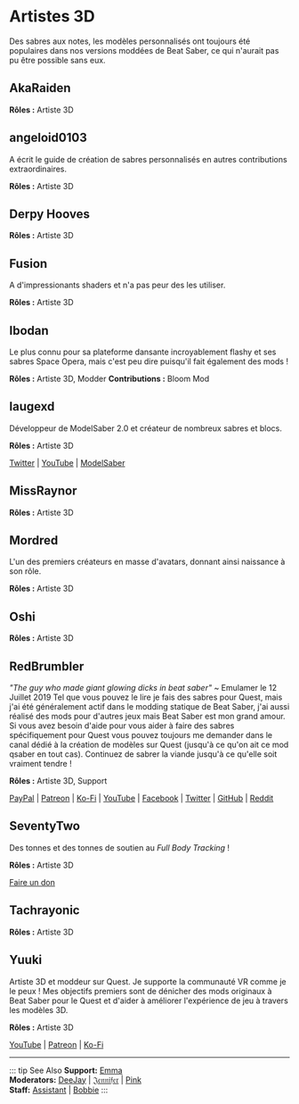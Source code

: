 # Artistes 3D
Des sabres aux notes, les modèles personnalisés ont toujours été populaires dans nos versions moddées de Beat Saber, ce qui n'aurait pas pu être possible sans eux.

## AkaRaiden
**Rôles :** Artiste 3D

## angeloid0103
A écrit le guide de création de sabres personnalisés en autres contributions extraordinaires.

**Rôles :** Artiste 3D

## Derpy Hooves
**Rôles :** Artiste 3D

## Fusion
A d'impressionants shaders et n'a pas peur des les utiliser.

**Rôles :** Artiste 3D

## Ibodan
Le plus connu pour sa plateforme dansante incroyablement flashy et ses sabres Space Opera, mais c'est peu dire puisqu'il fait également des mods !

**Rôles :** Artiste 3D, Modder **Contributions :** Bloom Mod

## laugexd
Développeur de ModelSaber 2.0 et créateur de nombreux sabres et blocs.

**Rôles :** Artiste 3D

[Twitter](https://twitter.com/laugexd) | [YouTube](https://www.youtube.com/channel/UCr_JES9nBCUaAR9-UbgDMRw) | [ModelSaber](https://modelsaber.com/Profile/?user=146243483898871808)

## MissRaynor
**Rôles :** Artiste 3D

## Mordred
L'un des premiers créateurs en masse d'avatars, donnant ainsi naissance à son rôle.

**Rôles :** Artiste 3D

## Oshi
**Rôles :** Artiste 3D

## RedBrumbler
*"The guy who made giant glowing dicks in beat saber"* ~ Emulamer le 12 Juillet 2019 Tel que vous pouvez le lire je fais des sabres pour Quest, mais j'ai été généralement actif dans le modding statique de Beat Saber, j'ai aussi réalisé des mods pour d'autres jeux mais Beat Saber est mon grand amour. Si vous avez besoin d'aide pour vous aider à faire des sabres spécifiquement pour Quest vous pouvez toujours me demander dans le canal dédié à la création de modèles sur Quest (jusqu'à ce qu'on ait ce mod qsaber en tout cas). Continuez de sabrer la viande jusqu'à ce qu'elle soit vraiment tendre !

**Rôles :** Artiste 3D, Support

[PayPal](https://paypal.me/RedBrumblerOfficial?locale.x=nl_NL) | [Patreon](https://www.patreon.com/RedBrumbler) | [Ko-Fi](https://ko-fi.com/redbrumbler) | [YouTube](https://www.youtube.com/channel/UCYmzlDob8BQYWrOQWkHtCpQ) | [Facebook](https://www.facebook.com/red.brumbler.7) | [Twitter](https://twitter.com/RedBrumbler) | [GitHub](https://github.com/RedBrumbler/BeatOnCustomSabers) | [Reddit](https://www.reddit.com/user/RedBrumbler/)

## SeventyTwo
Des tonnes et des tonnes de soutien au *Full Body Tracking* !

**Rôles :** Artiste 3D

[Faire un don](https://paypal.me/theseventytwo)

## Tachrayonic
**Rôles :** Artiste 3D

## Yuuki
Artiste 3D et moddeur sur Quest. Je supporte la communauté VR comme je le peux ! Mes objectifs premiers sont de dénicher des mods originaux à Beat Saber pour le Quest et d'aider à améliorer l'expérience de jeu à travers les modèles 3D.

**Rôles :** Artiste 3D

[YouTube](https://www.youtube.com/channel/UCIH4NTKdVNjnJpfuMrk71Fw) | [Patreon](https://www.patreon.com/yuukisaves) | [Ko-Fi](https://ko-fi.com/supportyuuki)

---

::: tip See Also **Support:** [Emma](./supports.md#emma)  
**Moderators:** [DeeJay](./moderators.md#deejay) | [𝔍𝔢𝔫𝔫𝔦𝔣𝔢𝔯](./moderators.md#jennifer) | [Pink](./moderators.md#pink)  
**Staff:** [Assistant](./staff.md#assistant) | [Bobbie](./staff.md#bobbie) :::
